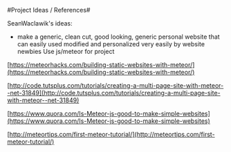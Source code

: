 #Project Ideas / References#

SeanWaclawik's ideas:

  - make a generic, clean cut, good looking, generic personal website 
  that can easily used modified and personalized very easily by website newbies
  Use js/meteor for project
  
  [https://meteorhacks.com/building-static-websites-with-meteor/](https://meteorhacks.com/building-static-websites-with-meteor/)
  
  [http://code.tutsplus.com/tutorials/creating-a-multi-page-site-with-meteor--net-31849](http://code.tutsplus.com/tutorials/creating-a-multi-page-site-with-meteor--net-31849)
  
  [https://www.quora.com/Is-Meteor-js-good-to-make-simple-websites](https://www.quora.com/Is-Meteor-js-good-to-make-simple-websites)
  
  [http://meteortips.com/first-meteor-tutorial/](http://meteortips.com/first-meteor-tutorial/)
  
  
